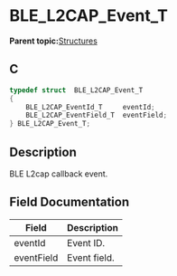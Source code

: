 # BLE\_L2CAP\_Event\_T

**Parent topic:**[Structures](GUID-D3C56C79-3C4C-45A4-8AD6-5AC12C62EFD9.md)

## C

```c
typedef struct  BLE_L2CAP_Event_T
{
    BLE_L2CAP_EventId_T     eventId;
    BLE_L2CAP_EventField_T  eventField;
} BLE_L2CAP_Event_T;
```

## Description

BLE L2cap callback event.

## Field Documentation

|Field|Description|
|-----|-----------|
|eventId|Event ID.|
|eventField|Event field.|

